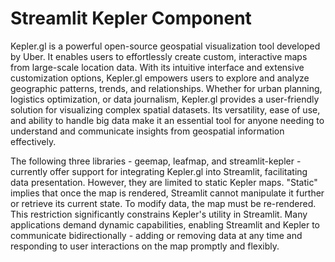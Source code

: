 # Streamlit Kepler Component

Kepler.gl is a powerful open-source geospatial visualization tool developed by Uber. It enables users to effortlessly create custom, interactive maps from large-scale location data. With its intuitive interface and extensive customization options, Kepler.gl empowers users to explore and analyze geographic patterns, trends, and relationships. Whether for urban planning, logistics optimization, or data journalism, Kepler.gl provides a user-friendly solution for visualizing complex spatial datasets. Its versatility, ease of use, and ability to handle big data make it an essential tool for anyone needing to understand and communicate insights from geospatial information effectively.

The following three libraries - geemap, leafmap, and streamlit-kepler - currently offer support for integrating Kepler.gl into Streamlit, facilitating data presentation. However, they are limited to static Kepler maps. "Static" implies that once the map is rendered, Streamlit cannot manipulate it further or retrieve its current state. To modify data, the map must be re-rendered. This restriction significantly constrains Kepler's utility in Streamlit. Many applications demand dynamic capabilities, enabling Streamlit and Kepler to communicate bidirectionally - adding or removing data at any time and responding to user interactions on the map promptly and flexibly.
